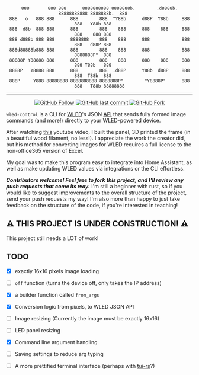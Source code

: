 <div align="center">

```
  
888       888 888      8888888888 8888888b.        .d8888b.  88888888888 8888888b.  888     
888   o   888 888      888        888  "Y88b      d88P  Y88b     888     888   Y88b 888     
888  d8b  888 888      888        888    888      888    888     888     888    888 888     
888 d888b 888 888      8888888    888    888      888            888     888   d88P 888     
888d88888b888 888      888        888    888      888            888     8888888P"  888     
88888P Y88888 888      888        888    888      888    888     888     888 T88b   888     
8888P   Y8888 888      888        888  .d88P      Y88b  d88P     888     888  T88b  888     
888P     Y888 88888888 8888888888 8888888P"        "Y8888P"      888     888   T88b 88888888

```

</div>

------
<div align="center">

[![GitHub Follow](https://img.shields.io/github/stars/deepchris/wled_control?label=Github+Stars&amp;logo=Github&amp;style=social)](https://github.com/deepchris) 
[![GitHub last commit](https://img.shields.io/github/last-commit/deepchris/wled_control?style=flat-square)](https://github.com/deepchris) 
[![GitHub Fork](https://img.shields.io/github/forks/deepchris/wled_control?label=Fork%20Me%21&style=social)](https://github.com/deepchris/wled_control/fork) 

</div>


`wled-control` is a CLI for [WLED](https://github.com/Aircoookie/WLED)'s JSON [API](https://kno.wled.ge/interfaces/json-api/) that sends fully formed image commands (and more!) directly to your WLED-powered device.

After watching [this](https://www.youtube.com/watch?v=WSex5f1qzH8) youtube video, I built the panel, 3D printed the frame (in a beautiful wood filament, no less!). I appreciate the work the creator did, but his method for converting images for WLED requires a full license to the non-office365 version of Excel. 

My goal was to make this program easy to integrate into Home Assistant, as well as make updating WLED values via integrations or the CLI effortless.

***Contributors welcome! Feel free to fork this project, and I'll review any push requests that come its way.*** I'm still a beginner with rust, so if you would like to suggest improvements to the overall structure of the project, send your push requests my way! I'm also more than happy to just take feedback on the structure of the code, if you're interested in teaching!

## ⚠️ THIS PROJECT IS UNDER CONSTRUCTION! ⚠️

This project still needs a LOT of work!

## TODO

- [x] exactly 16x16 pixels image loading
- [ ] `off` function (turns the device off, only takes the IP address)
- [x] a builder function called `from_args`
- [x] Conversion logic from pixels, to WLED JSON API
- [ ] Image resizing (Currently the image must be exactly 16x16)
- [ ] LED panel resizing
- [x] Command line argument handling
- [ ] Saving settings to reduce arg typing
- [ ] A more prettified terminal interface (perhaps with [tui-rs](https://github.com/fdehau/tui-rs)?)

